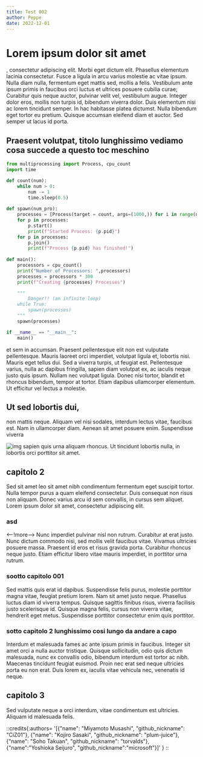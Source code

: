```yaml
---
title: Test 002
author: Peppe 
date: 2022-12-01
---
```


# Lorem ipsum dolor sit amet

, consectetur adipiscing elit. Morbi eget dictum elit. Phasellus elementum lacinia consectetur. Fusce a ligula in arcu varius molestie ac vitae ipsum. Nulla diam nulla, fermentum eget mattis sed, mollis a felis. Vestibulum ante ipsum primis in faucibus orci luctus et ultrices posuere cubilia curae; Curabitur quis neque auctor, pulvinar velit vel, vestibulum augue. Integer dolor eros, mollis non turpis id, bibendum viverra dolor. Duis elementum nisi ac lorem tincidunt semper. In hac habitasse platea dictumst. Nulla bibendum eget tortor eu pretium. Quisque accumsan eleifend diam et auctor. Sed semper ut lacus id porta.

## Praesent volutpat, titolo lunghissimo vediamo cosa succede a questo toc meschino

```python
from multiprocessing import Process, cpu_count
import time

def count(num):
    while num > 0:
        num -= 1
        time.sleep(0.5)
        
def spawn(num_pro):
    processes = [Process(target = count, args=(1000,)) for i in range(num_pro)]
    for p in processes:
        p.start()
        print(f"Started Process: {p.pid}")
    for p in processes:
        p.join()
        print(f"Process {p.pid} has finished!")
        
def main():
    processors = cpu_count()
    print("Number of Processors: ",processors)
    processes = processors * 300
    print(f"Creating {processes} Processes")

    """
        Danger!! (an infinite loop)
    while True:
        spawn(processes)    
    """
    spawn(processes)

if __name__ == "__main__":
    main()
```

et sem in accumsan. Praesent pellentesque elit non est vulputate pellentesque. Mauris laoreet orci imperdiet, volutpat ligula et, lobortis nisi. Mauris eget tellus dui. Sed a viverra turpis, ut feugiat est. Pellentesque varius, nulla ac dapibus fringilla, sapien diam volutpat ex, ac iaculis neque justo quis ipsum. Nullam nec volutpat ligula. Donec nisi tortor, blandit et rhoncus bibendum, tempor at tortor. Etiam dapibus ullamcorper elementum. Ut efficitur vel lectus a molestie.

## Ut sed lobortis dui,


 non mattis neque. Aliquam vel nisi sodales, interdum lectus vitae, faucibus est. Nam in ullamcorper diam. Aenean sit amet posuere enim. Suspendisse viverra 
 
![img](https://cataas.com/cat )
 sapien quis urna aliquam rhoncus. Ut tincidunt lobortis nulla, in lobortis orci porttitor sit amet. 
 ## capitolo 2
 Sed sit amet leo sit amet nibh condimentum fermentum eget suscipit tortor. Nulla tempor purus a quam eleifend consectetur. Duis consequat non risus non aliquam. Donec varius arcu id sem convallis, in cursus sem aliquet. Lorem ipsum dolor sit amet, consectetur adipiscing elit.
### asd
<--!more-->
Nunc imperdiet pulvinar nisl non rutrum. Curabitur at erat justo. Nunc dictum commodo nisi, sed mollis velit faucibus vitae. Vivamus ultricies posuere massa. Praesent id eros et risus gravida porta. Curabitur rhoncus neque justo. Etiam efficitur libero vitae mauris imperdiet, in porttitor urna rutrum.


### sootto capitolo 001
Sed mattis quis erat id dapibus. Suspendisse felis purus, molestie porttitor magna vitae, feugiat pretium lorem. Nam sit amet justo neque. Phasellus luctus diam id viverra tempus. Quisque sagittis finibus risus, viverra facilisis justo scelerisque id. Quisque magna felis, cursus non viverra vitae, hendrerit eget metus. Suspendisse porttitor consectetur enim quis porttitor. 

### sotto capitolo 2 lunghissimo cosi lungo da andare a capo
Interdum et malesuada fames ac ante ipsum primis in faucibus. Integer sit amet orci a nulla auctor tristique. Quisque sollicitudin, odio quis dictum malesuada, nunc ex convallis odio, bibendum interdum est tortor ac nibh. Maecenas tincidunt feugiat euismod. Proin nec erat sed neque ultricies porta eu non erat. Duis lorem ex, iaculis vitae vehicula nec, venenatis id neque. 

## capitolo 3 
Sed vulputate neque a orci interdum, vitae condimentum est ultricies. Aliquam id malesuada felis.

::credits{:authors= '[{"name": "Miyamoto Musashi", "github_nickname": "CiZ01"}, {"name": "Kojiro Sasaki", "github_nickname": "plum-juice"}, {"name": "Soho Takuan", "github_nickname": "torvalds"}, {"name":"Yoshioka Seijuro", "github_nickname":"microsoft"}]' }
::